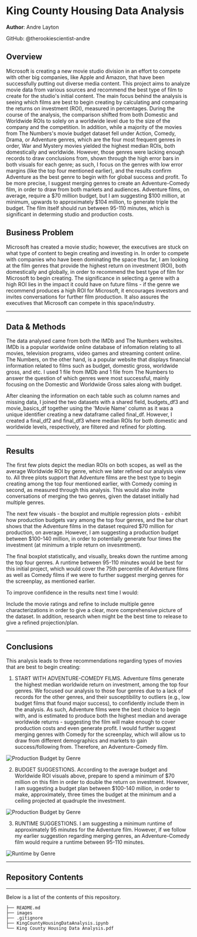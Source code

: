 # King County Housing Data Analysis

**Author**: Andre Layton

GitHub: @therookiescientist-andre

## Overview

  Microsoft is creating a new movie studio division in an effort to compete with other big companies, like Apple and Amazon, that have been successfully putting out diverse media content. This project aims to analyze movie data from various sources and recommend the best type of film to create for the studio's initial content. The main focus behind the analysis is seeing which films are best to begin creating by calculating and comparing the returns on investment (ROI), measured in percentages. During the course of the analysis, the comparison shifted from both Domestic and Worldwide ROIs to solely on a worldwide level due to the size of the company and the competition. In addition, while a majority of the movies from The Numbers's movie budget dataset fell under Action, Comedy, Drama, or Adventure genres, which are the four most frequent genres in order, War and Mystery movies yielded the highest median ROIs, both domestically and worldwide. However, those genres were lacking enough records to draw conclusions from, shown through the high error bars in both visuals for each genre; as such, I focus on the genres with low error margins (like the top four mentioned earlier), and the results confirm Adventure as the best genre to begin with for global success and profit. To be more precise, I suggest merging genres to create an Adventure-Comedy film, in order to draw from both markets and audiences. Adventure films, on average, require a $70 million budget, but I am suggesting $100 million, at minimum, upwards to approximately $104 million, to generate triple the budget. The film itself should run between 95-110 minutes, which is significant in determing studio and production costs. 
  
## Business Problem

  Microsoft has created a movie studio; however, the executives are stuck on what type of content to begin creating and investing in. In order to compete with companies who have been dominating the space thus far, I am looking at the film genres that provide the highest return on investment (ROI), both domestically and globally, in order to recommend the best type of film for Microsoft to begin creating. The significance in selecting a genre with a high ROI lies in the impact it could have on future films - if the genre we recommend produces a high ROI for Microsoft, it encourages investors and invites conversations for further film production. It also assures the executives that Microsoft can compete in this space/industry.
***

## Data & Methods

  The data analysed came from both the IMDb and The Numbers websites. IMDb is a popular worldwide online database of infomation relating to all movies, television programs, video games and streaming content online. The Numbers, on the other hand, is a popular website that displays financial information related to films such as budget, domestic gross, worldwide gross, and etc. I used 1 file from IMDb and 1 file from The Numbers to answer the question of which genres were most successful, mainly focusing on the Domestic and Worldwide Gross sales along with budget.

  After cleaning the information on each table such as column names and missing data, I joined the two datasets with a shared field, budgets_df3 and movie_basics_df together using the 'Movie Name' column as it was a unique identifier creating a new dataframe called final_df. However, I created a final_df2 and final_df3 where median ROIs for both domestic and worldwide levels, respectively, are filtered and refined for plotting. 
***

## Results

  The first few plots depict the median ROIs on both scopes, as well as the average Worldwide ROI by genre, which we later refined our analysis view to. All three plots support that Adventure films are the best type to begin creating among the top four mentioned earlier, with Comedy coming in second, as measured through this analysis. This would also invite conversations of merging the two genres, given the dataset initially had multiple genres. 

  The next few visuals - the boxplot and multiple regression plots - exhibit how production budgets vary among the top four genres, and the bar chart shows that the Adventure films in the dataset required $70 million for production, on average. However, I am suggesting a production budget between $100-140 million, in order to potentially generate four times the investment (at minimum a triple return on invesmtment).

  The final boxplot statistically, and visually, breaks down the runtime among the top four genres. A runtime between 95-110 minutes would be best for this initial project, which would cover the 75th percentile of Adventure films as well as Comedy films if we were to further suggest merging genres for the screenplay, as mentioned earlier. 

To improve confidence in the results next time I would:

  Include the movie ratings and refine to include multiple genre characterizations in order to give a clear, more comprehensive picture of the dataset. In addition, research when might be the best time to release to give a refined projection/plan.

***



## Conclusions

This analysis leads to three recommendations regarding types of movies that are best to begin creating:

1. START WITH ADVENTURE-COMEDY FILMS. Adventure films generate the highest median worldwide return on investment, among the top four genres. We focused our analysis to those four genres due to a lack of records for the other genres, and their susceptibility to outliers (e.g., low budget films that found major success), to confidently include them in the analysis. As such, Adventure films were the best choice to begin with, and is estimated to produce both the highest median and average worldwide returns - suggesting the film will make enough to cover production costs and even generate profit. I would further suggest merging genres with Comedy for the screenplay, which will allow us to draw from different demographics and markets to gain success/following from. Therefore, an Adventure-Comedy film.

<img src="images/average_worldwide_roi.png" alt="Production Budget by Genre">
    
2. BUDGET SUGGESTIONS. According to the average budget and Worldwide ROI visuals above, prepare to spend a minimum of $70 million on this film in order to double the return on investment. However, I am suggesting a budget plan between $100-140 million, in order to make, approximately, three times the budget at the minimum and a ceiling projected at quadruple the investment. 

![Production Budget by Genre](images/budget_boxplot.png)

3. RUNTIME SUGGESTIONS. I am suggesting a minimum runtime of approximately 95 minutes for the Adventure film. However, if we follow my earlier suggestion regarding merging genres, an Adventure-Comedy film would require a runtime between 95-110 minutes. 

![Runtime by Genre](images/runtime_boxplot.png)

***





## Repository Contents
***
Below is a list of the contents of this repository.

```
├── README.md             
├── images   
├── .gitignore         
├── KingCountyHousingDataAnalysis.ipynb                               
└── King County Housing Data Analysis.pdf                         
```
